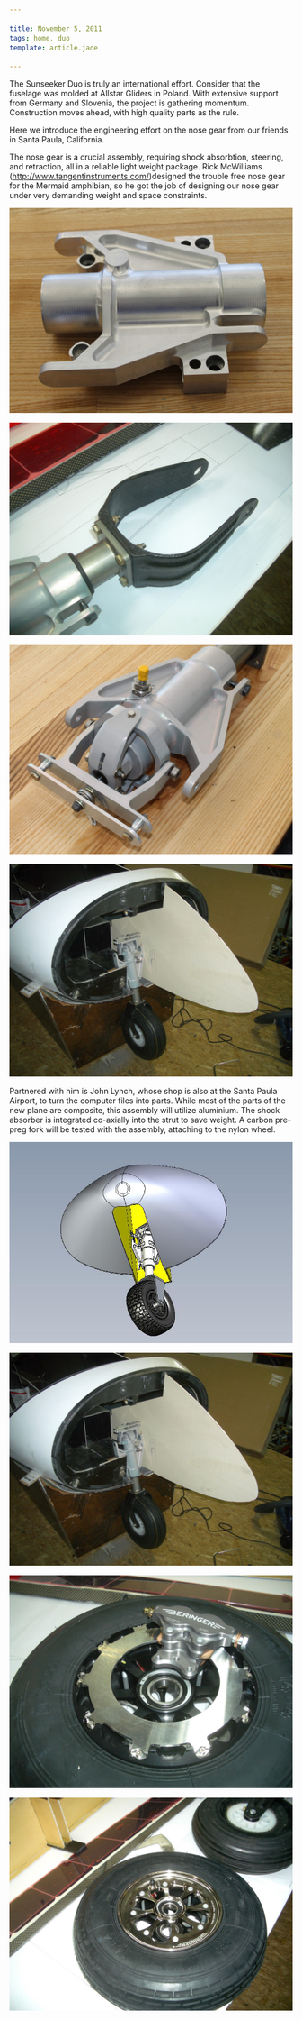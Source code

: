 ```yaml
---

title: November 5, 2011
tags: home, duo
template: article.jade

---
```


The Sunseeker Duo is truly an international effort.  Consider that the fuselage was  molded at Allstar Gliders in Poland. With extensive support from Germany and Slovenia, the project is  gathering momentum. Construction moves ahead, with high quality parts as the rule.

Here we introduce the engineering effort on the nose gear from our friends in Santa Paula, California.

The nose gear is a crucial assembly, requiring shock absorbtion, steering, and retraction, all in a reliable light weight package. Rick McWilliams (http://www.tangentinstruments.com/)designed the trouble free nose gear for the Mermaid amphibian, so he got the job of designing our nose gear under very demanding weight and space constraints.

<div class="photoset">


![Nose wheel trunnion](trunnion_profile.jpg)

![Carbon pre-preg fork, attached with titanium bolts](fork_finished.jpg)

![Nose wheel steering head](steering_head_detail.jpg)

![Nose wheel assembly mockup](nose_mockup.jpg)


</div>

Partnered with him is John Lynch, whose shop is also at the Santa Paula Airport, to turn the computer files into parts.  While most of the parts of the new plane are composite, this assembly will utilize aluminium. The shock absorber is integrated co-axially into the strut to save weight.  A carbon pre-preg fork will be tested with the assembly, attaching to the nylon wheel.


<div class="photoset">

![Nose wheel CAD model](nose_cone_with_well[1].jpg)

![Nose wheel assembly mockup](nose_mockup.jpg)

![Main wheel brake](brake.jpg)

![Main wheels, big and light](main_wheel.jpg)

</div>

